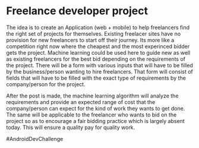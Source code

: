
# Freelance developer project

The idea is to create an Application (web + mobile) to help freelancers find the right set of projects for themselves. Existing
freelacer sites have no provision for new freelancers to start off their journey. Its more like a competition right now where the cheapest and the most experinced bidder gets the project. Machine learning could be used here to guide new as well as existing freelancers for the best bid depending on the requirements of the project. There will be a form with various inputs that will have to be filled by the business/person wanting to hire freelancers. That form will consist of fields that will have to be filled with the exact type of requirements by the company/person for the project.

After the post is made, the machine learning algorithm will analyze the requirements and provide an expected range of cost that the company/person can expect for the kind of work they wants to get done. The same will be applicable to the freelancer who wants to bid on the project so as to encourage a fair bidding practice which is largely absent today. This will ensure a quality pay for quality work.

#AndroidDevChallenge
